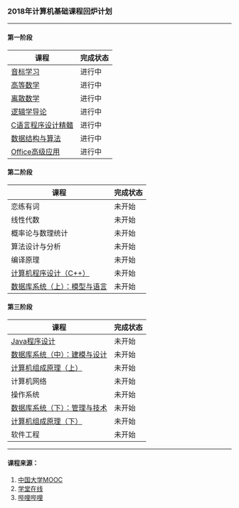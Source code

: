 ### 2018年计算机基础课程回炉计划

***

#### 第一阶段
课程 | 完成状态
--- | ---
[音标学习](https://www.bilibili.com/video/av5123229/?p=1) | 进行中
[高等数学](https://www.bilibili.com/video/av12093808?from=search&seid=4448055474073282670) | 进行中
[离散数学](https://www.icourse163.org/course/UESTC-1002268006) | 进行中
[逻辑学导论](https://www.icourse163.org/course/NWU-1002328025) | 进行中
[C语言程序设计精髓](https://www.icourse163.org/course/HIT-69005) | 进行中
[数据结构与算法](https://www.icourse163.org/course/UESTC-1002532005) | 进行中
[Office高级应用](https://www.icourse163.org/course/CUIT-1002260004) | 进行中

#### 第二阶段
课程 | 完成状态
--- | ---
恋练有词 | 未开始
线性代数 | 未开始
概率论与数理统计 | 未开始
算法设计与分析 | 未开始
编译原理 | 未开始
[计算机程序设计（C++）](https://www.icourse163.org/course/XJTU-46006) | 未开始
[数据库系统（上）：模型与语言](https://www.icourse163.org/course/HIT-1001516002) | 未开始

#### 第三阶段
课程 | 完成状态
--- | ---
[Java程序设计](https://www.icourse163.org/course/PKU-1001941004) | 未开始
[数据库系统（中）：建模与设计](https://www.icourse163.org/course/HIT-1001554030) | 未开始
[计算机组成原理（上）](https://www.icourse163.org/course/HIT-309001) | 未开始
计算机网络 | 未开始
操作系统 | 未开始
[数据库系统（下）：管理与技术](https://www.icourse163.org/course/HIT-1001578001) | 未开始
[计算机组成原理（下）](https://www.icourse163.org/course/HIT-1001527001) | 未开始
软件工程 | 未开始

***

#### 课程来源：
1. [中国大学MOOC](https://www.icourse163.org/) 
2. [学堂在线](http://www.xuetangx.com/)
3. [哔哩哔哩](https://www.bilibili.com/)
